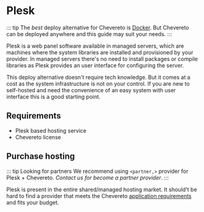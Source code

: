 # Plesk

::: tip
The *best* deploy alternative for Chevereto is [Docker](../docker/README.md). But Chevereto can be deployed anywhere and this guide may suit your needs.
:::

Plesk is a web panel software available in managed servers, which are machines where the system libraries are installed and provisioned by your provider. In managed servers there's no need to install packages or compile libraries as Plesk provides an user interface for configuring the server.

This deploy alternative doesn't require tech knowledge. But it comes at a cost as the system infrastructure is not on your control. If you are new to self-hosted and need the convenience of an easy system with user interface this is a good starting point.

## Requirements

* Plesk based hosting service
* Chevereto license

## Purchase hosting

::: tip Looking for partners
We recommend using `<partner,>` provider for Plesk + Chevereto. *Contact us for become a partner provider*.
:::

Plesk is present in the entire shared/managed hosting market. It should't be hard to find a provider that meets the Chevereto [application requirements](php.md) and fits your budget.

